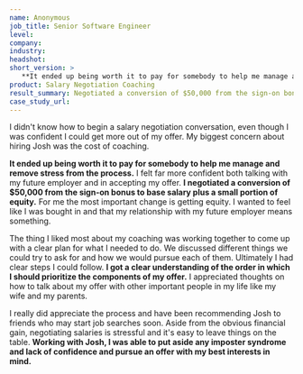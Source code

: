 ```yaml
---
name: Anonymous
job_title: Senior Software Engineer
level: 
company: 
industry:
headshot:
short_version: >
   **It ended up being worth it to pay for somebody to help me manage and remove stress from the process.** I felt far more confident both talking with my future employer and in accepting my offer. **I negotiated a conversion of $50,000 from the sign-on bonus to base salary plus a small portion of equity.** For me the most important change is getting equity. I wanted to feel like I was bought in and that my relationship with my future employer means something. I really did appreciate the process and have been recommending Josh to friends who may start job searches soon.
product: Salary Negotiation Coaching
result_summary: Negotiated a conversion of $50,000 from the sign-on bonus to base salary plus a small portion of equity 
case_study_url:
---
```

I didn't know how to begin a salary negotiation conversation, even though I was confident I could get more out of my offer. My biggest concern about hiring Josh was the cost of coaching. 

**It ended up being worth it to pay for somebody to help me manage and remove stress from the process.** I felt far more confident both talking with my future employer and in accepting my offer. **I negotiated a conversion of $50,000 from the sign-on bonus to base salary plus a small portion of equity.** For me the most important change is getting equity. I wanted to feel like I was bought in and that my relationship with my future employer means something. 

The thing I liked most about my coaching was working together to come up with a clear plan for what I needed to do. We discussed different things we could try to ask for and how we would pursue each of them. Ultimately I had clear steps I could follow. **I got a clear understanding of the order in which I should prioritize the components of my offer.** I appreciated thoughts on how to talk about my offer with other important people in my life like my wife and my parents.  

I really did appreciate the process and have been recommending Josh to friends who may start job searches soon. Aside from the obvious financial gain, negotiating salaries is stressful and it's easy to leave things on the table. **Working with Josh, I was able to put aside any imposter syndrome and lack of confidence and pursue an offer with my best interests in mind.**
